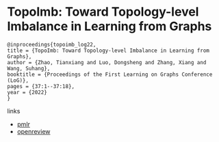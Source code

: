 # TopoImb: Toward Topology-level Imbalance in Learning from Graphs

```
@inproceedings{topoimb_log22,
title = {TopoImb: Toward Topology-level Imbalance in Learning from Graphs},
author = {Zhao, Tianxiang and Luo, Dongsheng and Zhang, Xiang and Wang, Suhang},
booktitle = {Proceedings of the First Learning on Graphs Conference (LoG)},
pages = {37:1--37:18},
year = {2022}
}
```

links
- [pmlr](https://proceedings.mlr.press/v198/zhao22b.html)
- [openreview](https://openreview.net/forum?id=nR3rZ4ODtQ)
